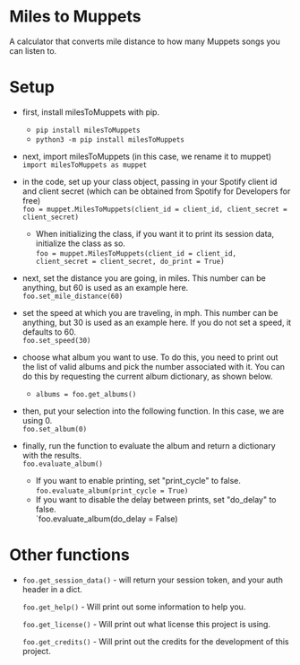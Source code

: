 # Miles to Muppets
A calculator that converts mile distance to how many Muppets songs you can listen to.

# Setup

- first, install milesToMuppets with pip.
    - `pip install milesToMuppets`
    - `python3 -m pip install milesToMuppets`

- next, import milesToMuppets (in this case, we rename it to muppet) <br>
`import milesToMuppets as muppet` <br>

- in the code, set up your class object, passing in your Spotify client id and client secret (which can be obtained from Spotify for Developers for free) <br>
`foo = muppet.MilesToMuppets(client_id = client_id, client_secret = client_secret)` <br>

    - When initializing the class, if you want it to print its session data, initialize the class as so. <br>
`foo = muppet.MilesToMuppets(client_id = client_id, client_secret = client_secret, do_print = True)`

- next, set the distance you are going, in miles. This number can be anything, but 60 is used as an example here. <br>
  `foo.set_mile_distance(60)`

- set the speed at which you are traveling, in mph. This number can be anything, but 30 is used as an example here. If you do not set a speed, it defaults to 60. <br>
`foo.set_speed(30)`

- choose what album you want to use. To do this, you need to print out the list of valid albums and pick the number associated with it. You can do this by requesting the current album dictionary, as shown below. <br>
    - `albums = foo.get_albums()` <br>

- then, put your selection into the following function. In this case, we are using 0. <br>
`foo.set_album(0)`

- finally, run the function to evaluate the album and return a dictionary with the results.<br>
`foo.evaluate_album()`
    - If you want to enable printing, set "print_cycle" to false. <br>
    `foo.evaluate_album(print_cycle = True)`
    - If you want to disable the delay between prints, set "do_delay" to false. <br>
    `foo.evaluate_album(do_delay = False)


# Other functions

- `foo.get_session_data()` - will return your session token, and your auth header in a dict.

  `foo.get_help()` - Will print out some information to help you.
  
  `foo.get_license()` - Will print out what license this project is using.

  `foo.get_credits()` - Will print out the credits for the development of this project.
